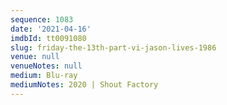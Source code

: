 ```yaml
---
sequence: 1083
date: '2021-04-16'
imdbId: tt0091080
slug: friday-the-13th-part-vi-jason-lives-1986
venue: null
venueNotes: null
medium: Blu-ray
mediumNotes: 2020 | Shout Factory
---
```


